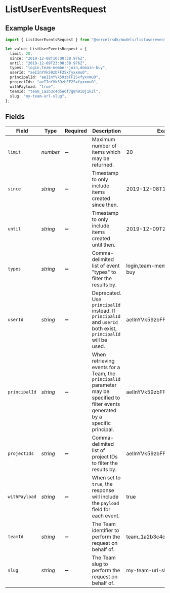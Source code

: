 # ListUserEventsRequest

## Example Usage

```typescript
import { ListUserEventsRequest } from "@vercel/sdk/models/listusereventsop.js";

let value: ListUserEventsRequest = {
  limit: 20,
  since: "2019-12-08T10:00:38.976Z",
  until: "2019-12-09T23:00:38.976Z",
  types: "login,team-member-join,domain-buy",
  userId: "aeIInYVk59zbFF2SxfyxxmuO",
  principalId: "aeIInYVk59zbFF2SxfyxxmuO",
  projectIds: "aeIInYVk59zbFF2SxfyxxmuO",
  withPayload: "true",
  teamId: "team_1a2b3c4d5e6f7g8h9i0j1k2l",
  slug: "my-team-url-slug",
};
```

## Fields

| Field                                                                                                                               | Type                                                                                                                                | Required                                                                                                                            | Description                                                                                                                         | Example                                                                                                                             |
| ----------------------------------------------------------------------------------------------------------------------------------- | ----------------------------------------------------------------------------------------------------------------------------------- | ----------------------------------------------------------------------------------------------------------------------------------- | ----------------------------------------------------------------------------------------------------------------------------------- | ----------------------------------------------------------------------------------------------------------------------------------- |
| `limit`                                                                                                                             | *number*                                                                                                                            | :heavy_minus_sign:                                                                                                                  | Maximum number of items which may be returned.                                                                                      | 20                                                                                                                                  |
| `since`                                                                                                                             | *string*                                                                                                                            | :heavy_minus_sign:                                                                                                                  | Timestamp to only include items created since then.                                                                                 | 2019-12-08T10:00:38.976Z                                                                                                            |
| `until`                                                                                                                             | *string*                                                                                                                            | :heavy_minus_sign:                                                                                                                  | Timestamp to only include items created until then.                                                                                 | 2019-12-09T23:00:38.976Z                                                                                                            |
| `types`                                                                                                                             | *string*                                                                                                                            | :heavy_minus_sign:                                                                                                                  | Comma-delimited list of event \"types\" to filter the results by.                                                                   | login,team-member-join,domain-buy                                                                                                   |
| `userId`                                                                                                                            | *string*                                                                                                                            | :heavy_minus_sign:                                                                                                                  | Deprecated. Use `principalId` instead. If `principalId` and `userId` both exist, `principalId` will be used.                        | aeIInYVk59zbFF2SxfyxxmuO                                                                                                            |
| `principalId`                                                                                                                       | *string*                                                                                                                            | :heavy_minus_sign:                                                                                                                  | When retrieving events for a Team, the `principalId` parameter may be specified to filter events generated by a specific principal. | aeIInYVk59zbFF2SxfyxxmuO                                                                                                            |
| `projectIds`                                                                                                                        | *string*                                                                                                                            | :heavy_minus_sign:                                                                                                                  | Comma-delimited list of project IDs to filter the results by.                                                                       | aeIInYVk59zbFF2SxfyxxmuO                                                                                                            |
| `withPayload`                                                                                                                       | *string*                                                                                                                            | :heavy_minus_sign:                                                                                                                  | When set to `true`, the response will include the `payload` field for each event.                                                   | true                                                                                                                                |
| `teamId`                                                                                                                            | *string*                                                                                                                            | :heavy_minus_sign:                                                                                                                  | The Team identifier to perform the request on behalf of.                                                                            | team_1a2b3c4d5e6f7g8h9i0j1k2l                                                                                                       |
| `slug`                                                                                                                              | *string*                                                                                                                            | :heavy_minus_sign:                                                                                                                  | The Team slug to perform the request on behalf of.                                                                                  | my-team-url-slug                                                                                                                    |